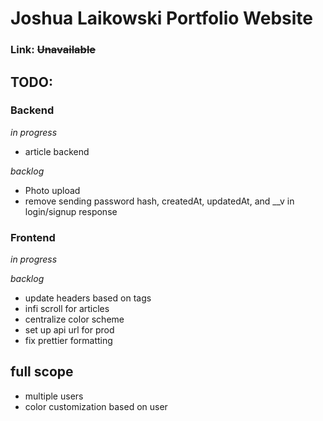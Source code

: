 # Joshua Laikowski Portfolio Website
### Link: ~~Unavailable~~
## TODO: 

### Backend
*in progress*
- article backend

*backlog*
- Photo upload
- remove sending password hash, createdAt, updatedAt, and __v in login/signup response

### Frontend
*in progress*

*backlog*
- update headers based on tags
- infi scroll for articles
- centralize color scheme
- set up api url for prod
- fix prettier formatting

## full scope
- multiple users
- color customization based on user
